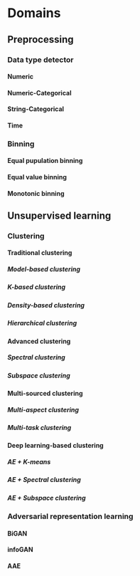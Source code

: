# Domains
## Preprocessing
### Data type detector
#### Numeric
#### Numeric-Categorical
#### String-Categorical
#### Time

### Binning
#### Equal pupulation binning
#### Equal value binning
#### Monotonic binning

## Unsupervised learning
### Clustering
#### Traditional clustering
##### Model-based clustering
##### K-based clustering
##### Density-based clustering
##### Hierarchical clustering
#### Advanced clustering
##### Spectral clustering
##### Subspace clustering
#### Multi-sourced clustering
##### Multi-aspect clustering
##### Multi-task clustering
#### Deep learning-based clustering
##### AE + K-means
##### AE + Spectral clustering
##### AE + Subspace clustering

### Adversarial representation learning
#### BiGAN
#### infoGAN
#### AAE